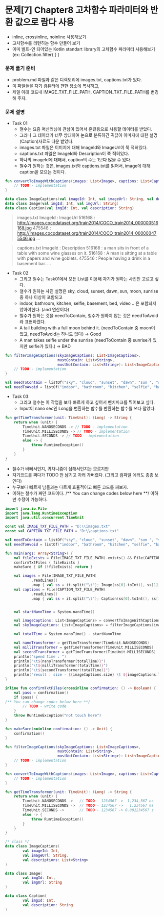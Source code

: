 # 문제[7] Chapter8 고차함수 파라미터와 반환 값으로 람다 사용

  - inline, crossinline, noinline 사용해보기
  - 고차함수를 리턴하는 함수 만들어 보기
  - 이미 빌트-인 되어있는 Kotlin standart library의 고차함수 파라미터 사용해보기 (ex: Collection.filter{ } )

### 문제 풀기 준비
- problem.md 파일과 같은 디렉토리에 images.txt, captions.txt가 있다.
- 이 파일들을 자기 컴퓨터에 편한 장소에 복사하고,
- 제일 아래 코드내 IMAGE_TXT_FILE_PATH, CAPTION_TXT_FILE_PATH를 변경해 주자.

### 문제 설명
- Task 01
  - 철수는 요즘 머신러닝에 관심이 있어서 훈련용으로 사용할 데이터를 받았다.
  - 그러나 그 데이터가 너무 방대하여 눈으로 분류하긴 귀찮아 이미지에 대한 설명(Caption)자료도 다운 받았다.
  - images.txt 파일은 이미지에 대해 ImageId와 ImageUrl이 쭉 적혀있다.
  - captions.txt 파일은 ImageId와 Description이 쭉 적혀있다.
  - 하나의 imageId에 대해서, caption의 수는 1보다 많을 수 있다.
  - 철수가 원하는 것은, images.txt와 captions.txt를 읽어서, image에 대해 caption을 모으는 것이다.
```kotlin
fun convertToImageWithCaptions(images: List<Image>, captions: List<Caption>): List<ImageCaptions> {
    // TODO - implementation
}
```
```kotlin
data class ImageCaptions(val imageId: Int, val imageUrl: String, val descriptions: List<String>)
data class Image(val imgId: Int, val imgUrl: String)
data class Caption(val imgId: Int, val description: String)
```
> images.txt
> ImageId : ImageUrl
> 516168 : http://images.cocodataset.org/train2014/COCO_train2014_000000516168.jpg
> 475546 : http://images.cocodataset.org/train2014/COCO_train2014_000000475546.jpg
> ...

> captions.txt
> ImageId : Description
> 516168 : a man sits in front of a table with some wine glasses on it.
> 516168 : A man is sitting at a table with papers and wine goblets.
> 475546 : People having a drink in a basement bar.
> ...

- Task 02
  - 그리고 철수는 Task01에서 모든 List<ImageCaptions>를 이용해 자기가 원하는 사진만 고르고 싶다.
  - 철수가 원하는 사진 설명은 sky, cloud, sunset, dawn, sun, moon, sunrise 중 하나 이상이 포함되고
  - indoor, bathroom, kitchen, selfie, basement, bed, video .. 은 포함되지 않아야한다. (and 연산이다)
  - 철수가 원하는 것을 needToContain, 철수가 원하지 않는 것은 needToAvoid라 표현하겠다.
  - A tall building with a full moon behind it. (needToContain 중 moon이 있고, needToAvoid는 하나도 없다) -> Good
  - A man takes selfie under the sunrise (needToContain 중 sunrise가 있지만 selfie가 있다.) -> BAD
```Kotlin
fun filterImageCaptions(skyImageCaptions: List<ImageCaptions>,
                        mustContain: List<String>,
                        mustNotContain: List<String>): List<ImageCaptions> {
    // TODO - implementation
}
```
```Kotlin
val needToContain = listOf("sky", "cloud", "sunset", "dawn", "sun ", "sun.", "moon", "moon.", "sunrise")
val needToAvoid = listOf("indoor", "bathroom", "kitchen", "selfie", "basement", "bed", "video", "desk", "refrigerator", "food", "pizza", "mirror", "computer", "web", "table", "plate")
```

- Task 03
  - 그리고 철수는 이 작업을 보다 빠르게 하고 싶어서 벤치마크를 찍어보고 싶다.
  - Input이 nano sec인 Long을 변환하는 함수를 반환하는 함수를 쓰다 말았다.
```kotlin
fun getTimeTransformer(unit: TimeUnit): (Long) -> String {
    return when (unit) {
        TimeUnit.NANOSECONDS -> // TODO - implementation
        TimeUnit.MILLISECONDS -> // TODO - implementation
        TimeUnit.SECONDS -> // TODO - implementation
        else -> {
            throw RuntimeException()
        }
    }
}
```

   - 철수가 바빠서인지, 귀차니즘이 심해서인지는 모르지만
   - 자기코드를 짜다가 TODO 만 남기고 자러 가버렸다. (그리고 컴파일 에러도 종종 보인다)
   - 누구보다 빠르게 남들과는 다르게 효율적이고 빠른 코드를 짜보자.
   - 이하는 철수가 짜던 코드이다.  /** You can change codes below here **/ 이하만 수정이 가능하다.
```Kotlin
import java.io.File
import java.lang.RuntimeException
import java.util.concurrent.TimeUnit

const val IMAGE_TXT_FILE_PATH = "D:\\images.txt"
const val CAPTION_TXT_FILE_PATH = "D:\\captions.txt"

val needToContain = listOf("sky", "cloud", "sunset", "dawn", "sun ", "sun.", "moon", "moon.", "sunrise")
val needToAvoid = listOf("indoor", "bathroom", "kitchen", "selfie", "basement", "bed", "video", "desk", "refrigerator", "food", "pizza", "mirror", "computer", "web", "table", "plate")

fun main(args: Array<String>) {
    val fileExists = File(IMAGE_TXT_FILE_PATH).exists() && File(CAPTION_TXT_FILE_PATH).exists()
    confirmTxtFiles { fileExists }
    makeSure { if (!fileExists) return }

    val images = File(IMAGE_TXT_FILE_PATH)
            .readLines()
            .map { val ss = it.split("\t"); Image(ss[0].toInt(), ss[1]) }
    val captions = File(CAPTION_TXT_FILE_PATH)
            .readLines()
            .map { val ss = it.split("\t"); Caption(ss[0].toInt(), ss[1]) }


    val startNanoTime = System.nanoTime()

    val imageCaptions: List<ImageCaptions> = convertToImageWithCaptions(images, captions)
    val skyImageCaptions: List<ImageCaptions> = filterImageCaptions(imageCaptions, needToContain, needToAvoid)

    val totalTime = System.nanoTime() - startNanoTime

    val nanoTransformer = getTimeTransformer(TimeUnit.NANOSECONDS)      // 1234567 ->  1,234,567 ns
    val milliTransformer = getTimeTransformer(TimeUnit.MILLISECONDS)    // 1234567 ->   1.234567 ms
    val secondTransformer = getTimeTransformer(TimeUnit.MILLISECONDS)   // 1234567 -> 0.001234567 s
    println("spend time : ")
    println("\t${nanoTransformer(totalTime)}")
    println("\t${milliTransformer(totalTime)}")
    println("\t${secondTransformer(totalTime)}")
    println("result : size - ${imageCaptions.size} \t ${imageCaptions.last()}")
}

inline fun confirmTxtFiles(crossinline confirmation: () -> Boolean) {
    val pass = confirmation()
    if (pass) {
/** You can change codes below here **/
        // TODO - write code
    }
    throw RuntimeException("not touch here")
}

fun makeSure(noinline confirmation: () -> Unit) {
    confirmation()
}

fun filterImageCaptions(skyImageCaptions: List<ImageCaptions>,
                        mustContain: List<String>,
                        mustNotContain: List<String>): List<ImageCaptions> {
    // TODO - implementation
}

fun convertToImageWithCaptions(images: List<Image>, captions: List<Caption>): List<ImageCaptions> {
    // TODO - implementation
}

fun getTimeTransformer(unit: TimeUnit): (Long) -> String {
    return when (unit) {
        TimeUnit.NANOSECONDS ->   // TODO - 1234567 ->  1,234,567 ns
        TimeUnit.MILLISECONDS ->  // TODO - 1234567 ->   1.234567 ms
        TimeUnit.SECONDS ->       // TODO - 1234567 -> 0.001234567 s
        else -> {
            throw RuntimeException()
        }
    }
}

/* class */
data class ImageCaptions(
        val imageId: Int,
        val imageUrl: String,
        val descriptions: List<String>
)

data class Image(
        val imgId: Int,
        val imgUrl: String
)

data class Caption(
        val imgId: Int,
        val description: String
)
```


